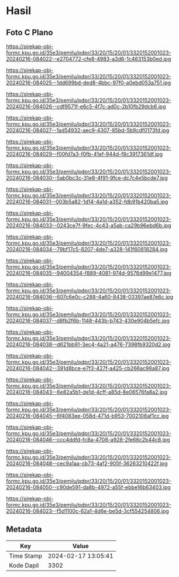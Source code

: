 # Hasil

## Foto C Plano

https://sirekap-obj-formc.kpu.go.id/35e3/pemilu/pdpr/33/20/15/20/01/3320152001023-20240216-084022--e2704772-cfe8-4983-a3d6-1c463153b0ed.jpg

https://sirekap-obj-formc.kpu.go.id/35e3/pemilu/pdpr/33/20/15/20/01/3320152001023-20240216-084025--1dd699bd-ded8-4bbc-97f0-a0ebd053a751.jpg

https://sirekap-obj-formc.kpu.go.id/35e3/pemilu/pdpr/33/20/15/20/01/3320152001023-20240216-084026--cdf9571f-e6c5-4f7c-ad0c-2b10fb29dcb6.jpg

https://sirekap-obj-formc.kpu.go.id/35e3/pemilu/pdpr/33/20/15/20/01/3320152001023-20240216-084027--1ad54932-aec9-4307-85bd-5b9cdf0173fd.jpg

https://sirekap-obj-formc.kpu.go.id/35e3/pemilu/pdpr/33/20/15/20/01/3320152001023-20240216-084029--f00fd7a3-f0fb-41ef-944d-f8c3917361df.jpg

https://sirekap-obj-formc.kpu.go.id/35e3/pemilu/pdpr/33/20/15/20/01/3320152001023-20240216-084030--5ab0bc3c-31e8-4f91-9fce-dc7c4e5bcde7.jpg

https://sirekap-obj-formc.kpu.go.id/35e3/pemilu/pdpr/33/20/15/20/01/3320152001023-20240216-084031--003b5a82-1d14-4a1d-a352-fdb91b420ba5.jpg

https://sirekap-obj-formc.kpu.go.id/35e3/pemilu/pdpr/33/20/15/20/01/3320152001023-20240216-084033--0243ce7f-9fec-4c43-a5ab-ca29b96ebd6b.jpg

https://sirekap-obj-formc.kpu.go.id/35e3/pemilu/pdpr/33/20/15/20/01/3320152001023-20240216-084034--79bf17c5-8207-4de7-a328-141f60818284.jpg

https://sirekap-obj-formc.kpu.go.id/35e3/pemilu/pdpr/33/20/15/20/01/3320152001023-20240216-084035--94004354-f889-4081-974d-9576d99e1477.jpg

https://sirekap-obj-formc.kpu.go.id/35e3/pemilu/pdpr/33/20/15/20/01/3320152001023-20240216-084036--607c6e0c-c288-4a60-8438-03397ae87e6c.jpg

https://sirekap-obj-formc.kpu.go.id/35e3/pemilu/pdpr/33/20/15/20/01/3320152001023-20240216-084037--d8fb2f6b-1148-443b-b743-430e904b5efc.jpg

https://sirekap-obj-formc.kpu.go.id/35e3/pemilu/pdpr/33/20/15/20/01/3320152001023-20240216-084038--d621bb91-3ec4-4a21-a476-7398fb9320d2.jpg

https://sirekap-obj-formc.kpu.go.id/35e3/pemilu/pdpr/33/20/15/20/01/3320152001023-20240216-084042--391d8bce-e7f3-427f-a425-cb266ac98a87.jpg

https://sirekap-obj-formc.kpu.go.id/35e3/pemilu/pdpr/33/20/15/20/01/3320152001023-20240216-084043--6e82a5b1-de1d-4cff-a85d-8e06576fa8a2.jpg

https://sirekap-obj-formc.kpu.go.id/35e3/pemilu/pdpr/33/20/15/20/01/3320152001023-20240216-084045--6f4083ee-058d-471d-b953-7002106af1cc.jpg

https://sirekap-obj-formc.kpu.go.id/35e3/pemilu/pdpr/33/20/15/20/01/3320152001023-20240216-084046--ccc4ddfd-fc8a-4708-a928-2fe66c2b44c8.jpg

https://sirekap-obj-formc.kpu.go.id/35e3/pemilu/pdpr/33/20/15/20/01/3320152001023-20240216-084048--cec9a1aa-cb73-4af2-905f-36263210422f.jpg

https://sirekap-obj-formc.kpu.go.id/35e3/pemilu/pdpr/33/20/15/20/01/3320152001023-20240216-084050--c90de591-da8b-4972-a55f-ebbe16b63403.jpg

https://sirekap-obj-formc.kpu.go.id/35e3/pemilu/pdpr/33/20/15/20/01/3320152001023-20240216-084023--f5d1100c-62a1-4d6e-be5d-3cf554254806.jpg


## Metadata

| Key        | Value               |
| ---------- | ------------------- |
| Time Stamp | 2024-02-17 13:05:41 |
| Kode Dapil | 3302                |



